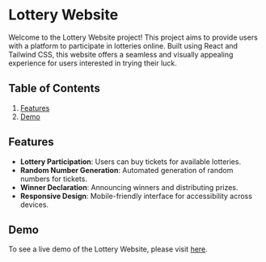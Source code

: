 # Lottery Website

Welcome to the Lottery Website project! This project aims to provide users with a platform to participate in lotteries online. Built using React and Tailwind CSS, this website offers a seamless and visually appealing experience for users interested in trying their luck.

## Table of Contents

1. [Features](#features)
2. [Demo](#demo)

## Features

- **Lottery Participation**: Users can buy tickets for available lotteries.
- **Random Number Generation**: Automated generation of random numbers for tickets.
- **Winner Declaration**: Announcing winners and distributing prizes.
- **Responsive Design**: Mobile-friendly interface for accessibility across devices.

## Demo

To see a live demo of the Lottery Website, please visit [here](https://lottery-app-mu.vercel.app).

